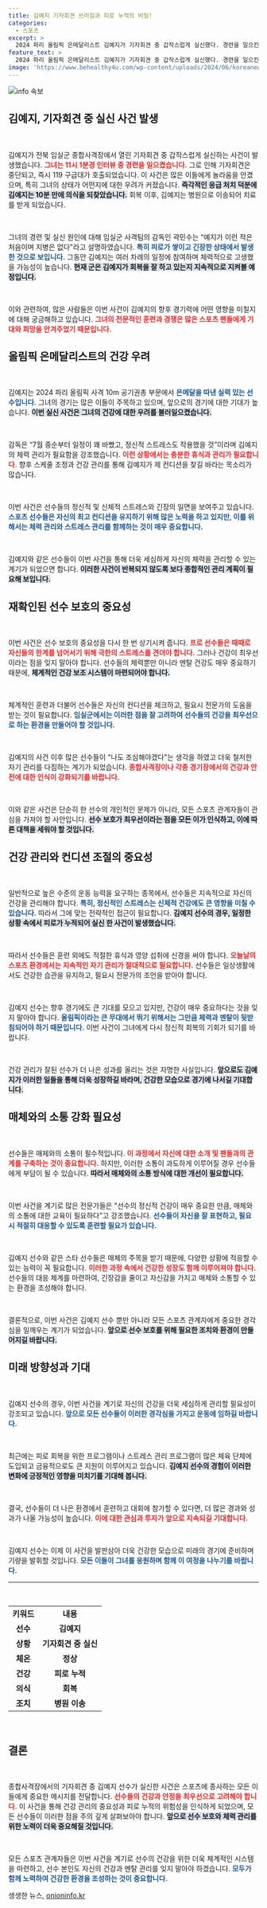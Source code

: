 ```yaml
---
title: 김예지 기자회견 쓰러짐과 피로 누적의 비밀!
categories:
  - 스포츠
excerpt: >
  2024 파리 올림픽 은메달리스트 김예지가 기자회견 중 갑작스럽게 실신했다. 경련을 일으킨 그는 10분 만에 회복 후 병원으로 이송됐으며, 피로 쌓임으로 인한 것이라고 전해진다. 긴장했던 그의 모습이 눈길을 끈다.
feature_text: >
  2024 파리 올림픽 은메달리스트 김예지가 기자회견 중 갑작스럽게 실신했다. 경련을 일으킨 그는 10분 만에 회복 후 병원으로 이송됐으며, 피로 쌓임으로 인한 것이라고 전해진다. 긴장했던 그의 모습이 눈길을 끈다.
image: 'https://www.behealthy4u.com/wp-content/uploads/2024/06/koreanews.jpg'
---
```


<p><img src="https://www.behealthy4u.com/wp-content/uploads/2024/06/koreanews.jpg" alt="info 속보" /></p>

<h2 data-ke-size="size26">김예지, 기자회견 중 실신 사건 발생</h2>

<p data-ke-size="size16">&nbsp;</p>

<p>김예지가 전북 임실군 종합사격장에서 열린 기자회견 중 갑작스럽게 실신하는 사건이 발생했습니다. <b><span style="color: #ee2323;">그녀는 11시 1분경 인터뷰 중 경련을 일으켰습니다.</span></b> 그로 인해 기자회견은 중단되고, 즉시 119 구급대가 호출되었습니다. 이 사건은 많은 이들에게 놀라움을 안겼으며, 특히 그녀의 상태가 어떤지에 대한 우려가 커졌습니다. <b><span style="background-color: #21538527;">즉각적인 응급 처치 덕분에 김예지는 10분 만에 의식을 되찾았습니다.</span></b> 회복 이후, 김예지는 병원으로 이송되어 치료를 받게 되었습니다.</p>

<p data-ke-size="size16">&nbsp;</p>

<p>그녀의 경련 및 실신 원인에 대해 임실군 사격팀의 감독인 곽민수는 “예지가 이런 적은 처음이며 지병은 없다"라고 설명하였습니다. <b><span style="color: #1a5490;">특히 피로가 쌓이고 긴장한 상태에서 발생한 것으로 보입니다.</span></b> 그동안 김예지는 여러 차례의 일정에 참여하며 체력적으로 고생했을 가능성이 높습니다. <b><span style="background-color: #21538527;">현재 군은 김예지가 회복을 잘 하고 있는지 지속적으로 지켜볼 예정입니다.</span></b></p>

<p data-ke-size="size16">&nbsp;</p>

<p>이와 관련하여, 많은 사람들은 이번 사건이 김예지의 향후 경기력에 어떤 영향을 미칠지에 대해 궁금해하고 있습니다. <b><span style="color: #ee2323;">그녀의 전문적인 훈련과 경쟁은 많은 스포츠 팬들에게 기대와 희망을 안겨주었기 때문입니다.</span></b> </p>

<h2 data-ke-size="size26">올림픽 은메달리스트의 건강 우려</h2>

<p data-ke-size="size16">&nbsp;</p>

<p>김예지는 2024 파리 올림픽 사격 10m 공기권총 부문에서 <b><span style="color: #1a5490;">은메달을 따낸 실력 있는 선수입니다.</span></b> 그녀의 경기는 많은 이들이 주목하고 있으며, 앞으로의 경기에 대한 기대가 높습니다. <b><span style="background-color: #21538527;">이번 실신 사건은 그녀의 건강에 대한 우려를 불러일으켰습니다.</span></b> </p>

<p data-ke-size="size16">&nbsp;</p>

<p>감독은 “7월 중순부터 일정이 꽤 바빴고, 정신적 스트레스도 작용했을 것”이라며 김예지의 체력 관리가 필요함을 강조했습니다. <b><span style="color: #ee2323;">이런 상황에서는 충분한 휴식과 관리가 필요합니다.</span></b> 향후 스케줄 조정과 건강 관리를 통해 김예지가 제 컨디션을 찾길 바라는 목소리가 많습니다. </p>

<p data-ke-size="size16">&nbsp;</p>

<p>이번 사건은 선수들의 정신적 및 신체적 스트레스와 긴장의 일면을 보여주고 있습니다. <b><span style="color: #1a5490;">스포츠 선수들은 자신의 최고 컨디션을 유지하기 위해 많은 노력을 하고 있지만, 이를 위해서는 체력 관리와 스트레스 관리를 함께하는 것이 매우 중요합니다.</span></b> </p>

<p data-ke-size="size16">&nbsp;</p>

<p>김예지와 같은 선수들이 이번 사건을 통해 더욱 세심하게 자신의 체력을 관리할 수 있는 계기가 되었으면 합니다. <b><span style="background-color: #21538527;">이러한 사건이 반복되지 않도록 보다 종합적인 관리 계획이 필요해 보입니다.</span></b> </p>

<h2 data-ke-size="size26">재확인된 선수 보호의 중요성</h2>

<p data-ke-size="size16">&nbsp;</p>

<p>이번 사건은 선수 보호의 중요성을 다시 한 번 상기시켜 줍니다. <b><span style="color: #ee2323;">프로 선수들은 때때로 자신들의 한계를 넘어서기 위해 극한의 스트레스를 견뎌야 합니다.</span></b> 그러나 건강이 최우선이라는 점을 잊지 말아야 합니다. 선수들의 체력뿐만 아니라 멘탈 건강도 매우 중요하기 때문에, <b><span style="background-color: #21538527;">체계적인 건강 보조 시스템이 마련되어야 합니다.</span></b> </p>

<p data-ke-size="size16">&nbsp;</p>

<p>체계적인 훈련과 더불어 선수들은 자신의 컨디션을 체크하고, 필요시 전문가의 도움을 받는 것이 필요합니다. <b><span style="color: #1a5490;">임실군에서는 이러한 점을 잘 고려하여 선수들의 건강을 최우선으로 하는 환경을 만들어야 할 것입니다.</span></b></p>

<p data-ke-size="size16">&nbsp;</p>

<p>김예지의 사건 이후 많은 선수들이 "나도 조심해야겠다"는 생각을 하였고 더욱 철저한 자기 관리를 다짐하는 계기가 되었습니다. <b><span style="color: #ee2323;">종합사격장이나 각종 경기장에서의 건강과 안전에 대한 인식이 강화되기를 바랍니다.</span></b> </p>

<p data-ke-size="size16">&nbsp;</p>

<p>이와 같은 사건은 단순히 한 선수의 개인적인 문제가 아니라, 모든 스포츠 관계자들이 관심을 가져야 할 사안입니다. <b><span style="background-color: #21538527;">선수 보호가 최우선이라는 점을 모든 이가 인식하고, 이에 따른 대책을 세워야 할 것입니다.</span></b> </p>

<h2 data-ke-size="size26">건강 관리와 컨디션 조절의 중요성</h2>

<p data-ke-size="size16">&nbsp;</p>

<p>일반적으로 높은 수준의 운동 능력을 요구하는 종목에서, 선수들은 지속적으로 자신의 건강을 관리해야 합니다. <b><span style="color: #1a5490;">특히, 정신적인 스트레스는 신체적 건강에도 큰 영향을 미칠 수 있습니다.</span></b> 따라서 그에 맞는 전략적인 접근이 필요합니다. <b><span style="background-color: #21538527;">김예지 선수의 경우, 일정한 상황 속에서 피로가 누적되어 실신 한 사건이 발생했습니다.</span></b> </p>

<p data-ke-size="size16">&nbsp;</p>

<p>따라서 선수들은 훈련 외에도 적절한 휴식과 영양 섭취에 신경을 써야 합니다. <b><span style="color: #ee2323;">오늘날의 스포츠 환경에서는 지속적인 자기 관리가 절대적으로 필요합니다.</span></b> 선수들은 일상생활에서도 건강한 습관을 유지하고, 필요시 전문가의 조언을 받아야 합니다.</p>

<p data-ke-size="size16">&nbsp;</p>

<p>김예지 선수는 향후 경기에도 큰 기대를 모으고 있지만, 건강이 매우 중요하다는 것을 잊지 말아야 합니다. <b><span style="color: #1a5490;">올림픽이라는 큰 무대에서 뛰기 위해서는 그만큼 체력과 멘탈이 뒷받침되어야 하기 때문입니다.</span></b>  이번 사건이 그녀에게 다시 정신적 회복의 기회가 되기를 바랍니다. </p>

<p data-ke-size="size16">&nbsp;</p>

<p>건강 관리가 잘된 선수가 더 나은 성과를 올리는 것은 자명한 사실입니다. <b><span style="background-color: #21538527;">앞으로도 김예지가 이러한 일들을 통해 더욱 성장하길 바라며, 건강한 모습으로 경기에 나서길 기대합니다.</span></b> </p>

<h2 data-ke-size="size26">매체와의 소통 강화 필요성</h2>

<p data-ke-size="size16">&nbsp;</p>

<p>선수들은 매체와의 소통이 필수적입니다. <b><span style="color: #ee2323;">이 과정에서 자신에 대한 소개 및 팬들과의 관계를 구축하는 것이 중요합니다.</span></b> 하지만, 이러한 소통이 과도하게 이루어질 경우 선수들에게 부담이 될 수 있습니다. <b><span style="background-color: #21538527;">따라서 매체와의 소통 방식에 대한 개선이 필요합니다.</span></b></p>

<p data-ke-size="size16">&nbsp;</p>

<p>이번 사건을 계기로 많은 전문가들은 "선수의 정신적 건강이 매우 중요한 만큼, 매체와의 소통에 대한 교육이 필요하다"고 강조했습니다. <b><span style="color: #1a5490;">선수들이 자신을 잘 표현하고, 필요 시 적절히 대응할 수 있도록 훈련할 필요가 있습니다.</span></b></p>

<p data-ke-size="size16">&nbsp;</p>

<p>김예지 선수와 같은 스타 선수들은 매체의 주목을 받기 때문에, 다양한 상황에 적응할 수 있는 능력이 꼭 필요합니다. <b><span style="color: #ee2323;">이러한 과정 속에서 건강한 성장도 함께 이루어져야 합니다.</span></b> 선수들의 대응 체계를 마련하여, 긴장감을 줄이고 자신감을 가지고 매체와 소통할 수 있는 환경을 조성해야 합니다. </p>

<p data-ke-size="size16">&nbsp;</p>

<p>결론적으로, 이번 사건은 김예지 선수 뿐만 아니라 모든 스포츠 관계자에게 중요한 경각심을 일깨우는 계기가 되었습니다. <b><span style="background-color: #21538527;">앞으로 선수 보호를 위해 필요한 조치와 환경이 만들어지길 바랍니다.</span></b> </p>

<h2 data-ke-size="size26">미래 방향성과 기대</h2>

<p data-ke-size="size16">&nbsp;</p>

<p>김예지 선수의 경우, 이번 사건을 계기로 자신의 건강을 더욱 세심하게 관리할 필요성이 강조되고 있습니다. <b><span style="color: #1a5490;">앞으로 모든 선수들이 이러한 경각심을 가지고 운동에 임하길 바랍니다.</span></b> </p>

<p data-ke-size="size16">&nbsp;</p>

<p>최근에는 피로 회복을 위한 프로그램이나 스트레스 관리 프로그램이 많은 체육 단체에 도입되고 금융적으로도 큰 지원이 이루어지고 있습니다. <b><span style="background-color: #21538527;">김예지 선수의 경험이 이러한 변화에 긍정적인 영향을 미치기를 기대해 봅니다.</span></b> </p>

<p data-ke-size="size16">&nbsp;</p>

<p>결국, 선수들이 더 나은 환경에서 훈련하고 대회에 참가할 수 있다면, 더 많은 경과와 성과가 나올 가능성이 높습니다. <b><span style="color: #ee2323;">이에 대한 관심과 투자가 앞으로 지속되길 기대합니다.</span></b></p>

<p data-ke-size="size16">&nbsp;</p>

<p>김예지 선수는 이제 이 사건을 발판삼아 더욱 건강한 모습으로 미래의 경기에 준비하며 기량을 발휘할 것입니다. <b><span style="color: #1a5490;">모든 이들이 그녀를 응원하며 함께 이 여정을 나누기를 바랍니다.</span></b> </p>

<hr />

<p data-ke-size="size16">&nbsp;</p>

<table style="width: 100%; border-collapse: collapse;">
<tr>
<td style="text-align: center; height: 17px;">
<b>키워드</b>
</td>
<td style="text-align: center; height: 17px;">
<b>내용</b>
</td>
</tr>
<tr>
<td style="text-align: center; height: 17px;">
<b>선수</b>
</td>
<td style="text-align: center; height: 17px;">
<b>김예지</b>
</td>
</tr>
<tr>
<td style="text-align: center; height: 17px;">
<b>상황</b>
</td>
<td style="text-align: center; height: 17px;">
<b>기자회견 중 실신</b>
</td>
</tr>
<tr>
<td style="text-align: center; height: 17px;">
<b>체온</b>
</td>
<td style="text-align: center; height: 17px;">
<b>정상</b>
</td>
</tr>
<tr>
<td style="text-align: center; height: 17px;">
<b>건강</b>
</td>
<td style="text-align: center; height: 17px;">
<b>피로 누적</b>
</td>
</tr>
<tr>
<td style="text-align: center; height: 17px;">
<b>의식</b>
</td>
<td style="text-align: center; height: 17px;">
<b>회복</b>
</td>
</tr>
<tr>
<td style="text-align: center; height: 17px;">
<b>조치</b>
</td>
<td style="text-align: center; height: 17px;">
<b>병원 이송</b>
</td>
</tr>
</table>

<p data-ke-size="size16">&nbsp;</p> 

<section>
<h2 data-ke-size="size26">결론</h2>

<p data-ke-size="size16">&nbsp;</p>

종합사격장에서의 기자회견 중 김예지 선수가 실신한 사건은 스포츠에 종사하는 모든 이들에게 중요한 메시지를 전달합니다. <b><span style="color: #ee2323;">선수들의 건강과 안정을 최우선으로 고려해야 합니다.</span></b> 이 사건을 통해 건강 관리의 중요성과 피로 누적의 위험성을 인식하게 되었으며, 모든 선수들이 이러한 점을 주의 깊게 살펴보아야 합니다. <b><span style="background-color: #21538527;">앞으로 선수 보호와 체력 관리를 위한 노력이 더욱 중요해질 것입니다.</span></b> 

<p data-ke-size="size16">&nbsp;</p>

모든 스포츠 관계자들은 이번 사건을 계기로 선수의 건강을 위한 더욱 체계적인 시스템을 마련하고, 선수 본인도 자신의 건강과 멘탈 관리를 잊지 말아야 하겠습니다. <b><span style="color: #1a5490;">모두가 함께 노력하여 건강한 환경을 조성하는 것이 중요합니다.</span></b> 
</section>
생생한 뉴스, <a href="https://onioninfo.kr" rel="dofollow">onioninfo.kr</a>


